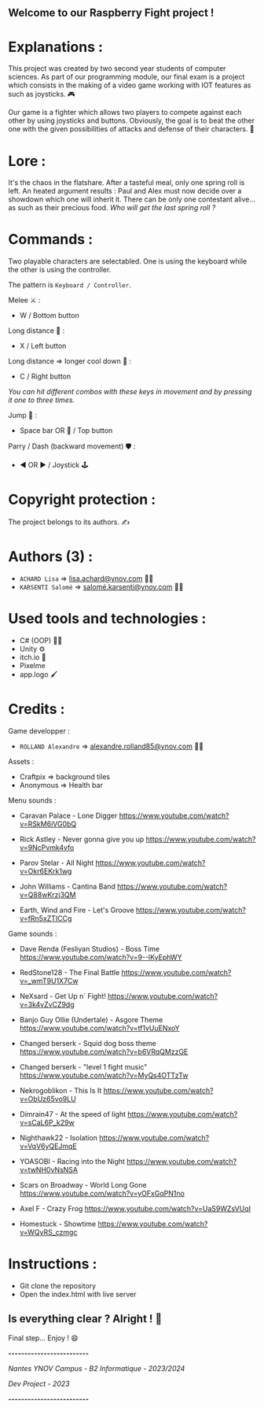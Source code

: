 ## Welcome to our Raspberry Fight project !


# Explanations :

This project was created by two second year students of computer sciences. As part of our programming module, our final exam is a project which consists in the making of a video game working with IOT features as such as joysticks. 🎮

Our game is a fighter which allows two players to compete against each other by using joysticks and buttons. Obviously, the goal is to beat the other one with the given possibilities of attacks and defense of their characters. 🥊  


# Lore : 
It's the chaos in the flatshare. After a tasteful meal, only one spring roll is left. An heated argument results : Paul and Alex must now decide over a showdown which one will inherit it. There can be only one contestant alive... as such as their precious food.
*Who will get the last spring roll ?*


# Commands : 

Two playable characters are selectabled. 
One is using the keyboard while the other is using the controller. 

The pattern is `Keyboard / Controller`.

Melee ⚔️ :
- W / Bottom button

Long distance 🏹 :
- X / Left button

Long distance => longer cool down 🏹 : 
- C / Right button

_You can hit different combos with these keys in movement and by pressing it one to three times._

Jump 🦘 : 
- Space bar OR 🔼 / Top button

Parry / Dash (backward movement) 🛡️ :
- ◀️ OR ▶️ / Joystick 🕹


# Copyright protection : 

The project belongs to its authors. ✍️ 


# Authors (3) :

- `ACHARD Lisa` => lisa.achard@ynov.com 👩‍🎓
- `KARSENTI Salomé` => salomé.karsenti@ynov.com 👩‍🎓


# Used tools and technologies :

- C# (OOP) 👨‍💻
- Unity ⚙️
- itch.io 🧱 
- Pixelme 
- app.logo 🖌️


# Credits : 

Game developper :
- `ROLLAND Alexandre` => alexandre.rolland85@ynov.com 👨‍🎓 

Assets : 
- Craftpix => background tiles
- Anonymous => Health bar

Menu sounds : 
- Caravan Palace - Lone Digger
https://www.youtube.com/watch?v=RSkM6iVG0bQ

- Rick Astley - Never gonna give you up
https://www.youtube.com/watch?v=9NcPvmk4vfo

- Parov Stelar - All Night
https://www.youtube.com/watch?v=Okr6EKrk1wg

- John Williams - Cantina Band
https://www.youtube.com/watch?v=Q88wKrzj3QM

- Earth, Wind and Fire - Let's Groove
https://www.youtube.com/watch?v=fRn5xZTICCg


Game sounds : 
- Dave Renda (Fesliyan Studios) - Boss Time
https://www.youtube.com/watch?v=9--lKyEphWY

- RedStone128 - The Final Battle
https://www.youtube.com/watch?v=_wmT9U1X7Cw

- NeXsard - Get Up n´ Fight!
https://www.youtube.com/watch?v=3k4vZvCZ9dg

- Banjo Guy Ollie (Undertale) - Asgore Theme
https://www.youtube.com/watch?v=tf1vUuENxoY

- Changed berserk - Squid dog boss theme
https://www.youtube.com/watch?v=b6VRqQMzzGE

- Changed berserk - "level 1 fight music"
https://www.youtube.com/watch?v=MyQs4OTTzTw

- Nekrogoblikon - This Is It
https://www.youtube.com/watch?v=ObUz65vo9LU

- Dimrain47 - At the speed of light
https://www.youtube.com/watch?v=sCaL6P_k29w

- Nighthawk22 - Isolation
https://www.youtube.com/watch?v=VqV6yQEJmqE

- YOASOBI - Racing into the Night
https://www.youtube.com/watch?v=twNH0vNsNSA

- Scars on Broadway - World Long Gone
https://www.youtube.com/watch?v=yOFxGqPN1no

- Axel F - Crazy Frog
https://www.youtube.com/watch?v=UaS9WZsVUqI

- Homestuck - Showtime
https://www.youtube.com/watch?v=WQyRS_czmgc


# Instructions : 

- Git clone the repository
- Open the index.html with live server


## Is everything clear ? Alright ! 🎉

Final step... Enjoy ! 😄


**-------------------------**

*Nantes YNOV Campus - B2 Informatique - 2023/2024*

*Dev Project - 2023*

**-------------------------**